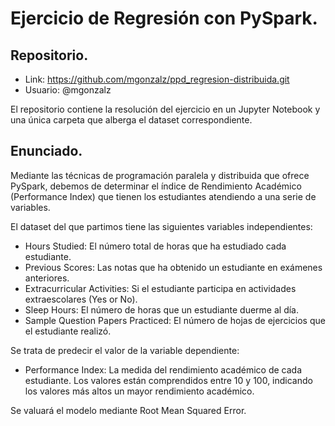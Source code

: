 # Ejercicio de Regresión con PySpark.

## Repositorio.
- Link: https://github.com/mgonzalz/ppd_regresion-distribuida.git
- Usuario: @mgonzalz

El repositorio contiene la resolución del ejercicio en un Jupyter Notebook y una única carpeta que alberga el dataset correspondiente.
## Enunciado.
Mediante las técnicas de programación paralela y distribuida que ofrece PySpark, debemos de determinar el índice de Rendimiento Académico (Performance Index) que tienen los estudiantes atendiendo a una serie de variables.

El dataset del que partimos tiene las siguientes variables independientes:
- Hours Studied: El número total de horas que ha estudiado cada estudiante.
- Previous Scores: Las notas que ha obtenido un estudiante en exámenes anteriores.
- Extracurricular Activities: Si el estudiante participa en actividades extraescolares (Yes or No).
- Sleep Hours: El número de horas que un estudiante duerme al día.
- Sample Question Papers Practiced: El número de hojas de ejercicios que el estudiante realizó.

Se trata de predecir el valor de la variable dependiente:
- Performance Index: La medida del rendimiento académico de cada estudiante. Los valores están
comprendidos entre 10 y 100, indicando los valores más altos un mayor rendimiento académico.

Se valuará el modelo mediante Root Mean Squared Error.
